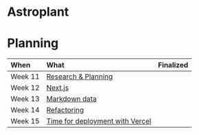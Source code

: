 # Astroplant

# Planning

|When|What|Finalized|
|:---|:---|:---:|
|Week 11|[Research & Planning](https://github.com/Meet-Miles/astroplant/blob/master/docs/week-11.md)|
|Week 12|[Next.js](https://github.com/mwdossantos/Meet-Miles/astroplant/docs/week-12.md)|
|Week 13|[Markdown data](https://github.com/Meet-Miles/astroplant/blob/master/docs/week-13.md)|
|Week 14|[Refactoring](https://github.com/Meet-Miles/astroplant/blob/master/docs/week-14.md)|
|Week 15|[Time for deployment with Vercel](https://github.com/Meet-Miles/astroplant/blob/master/docs/week-15.md)|